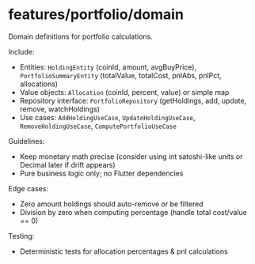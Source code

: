 # features/portfolio/domain

Domain definitions for portfolio calculations.

Include:

- Entities: `HoldingEntity` (coinId, amount, avgBuyPrice), `PortfolioSummaryEntity` (totalValue, totalCost, pnlAbs, pnlPct, allocations)
- Value objects: `Allocation` (coinId, percent, value) or simple map
- Repository interface: `PortfolioRepository` (getHoldings, add, update, remove, watchHoldings)
- Use cases: `AddHoldingUseCase`, `UpdateHoldingUseCase`, `RemoveHoldingUseCase`, `ComputePortfolioUseCase`

Guidelines:

- Keep monetary math precise (consider using int satoshi-like units or Decimal later if drift appears)
- Pure business logic only; no Flutter dependencies

Edge cases:

- Zero amount holdings should auto-remove or be filtered
- Division by zero when computing percentage (handle total cost/value == 0)

Testing:

- Deterministic tests for allocation percentages & pnl calculations

